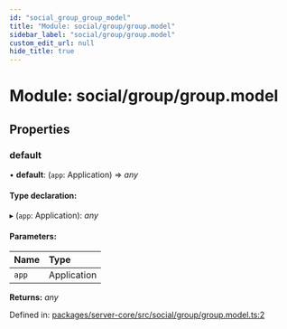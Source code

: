 ```yaml
---
id: "social_group_group_model"
title: "Module: social/group/group.model"
sidebar_label: "social/group/group.model"
custom_edit_url: null
hide_title: true
---
```


# Module: social/group/group.model

## Properties

### default

• **default**: (`app`: Application) => *any*

#### Type declaration:

▸ (`app`: Application): *any*

#### Parameters:

Name | Type |
:------ | :------ |
`app` | Application |

**Returns:** *any*

Defined in: [packages/server-core/src/social/group/group.model.ts:2](https://github.com/xr3ngine/xr3ngine/blob/673ad6a5f/packages/server-core/src/social/group/group.model.ts#L2)
